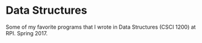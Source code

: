 # Data Structures
Some of my favorite programs that I wrote in Data Structures (CSCI 1200) at RPI. Spring 2017.
